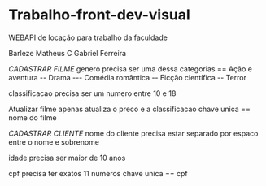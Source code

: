 # Trabalho-front-dev-visual
WEBAPI de locação para trabalho da faculdade

Barleze      Matheus C      Gabriel Ferreira    

  *CADASTRAR FILME*
  genero precisa ser uma dessa categorias  ==  Ação e aventura  -- Drama  ---  Comédia romântica --  Ficção científica -- Terror  
  
  classificacao precisa ser um numero entre 10 e 18

  Atualizar filme apenas atualiza o preco e a classificacao  chave unica == nome do filme  


  *CADASTRAR CLIENTE*
   nome do cliente precisa estar separado por espaco entre o nome e sobrenome  
   
   idade precisa ser maior de 10 anos
   
   cpf precisa ter exatos 11 numeros  chave unica ==  cpf

